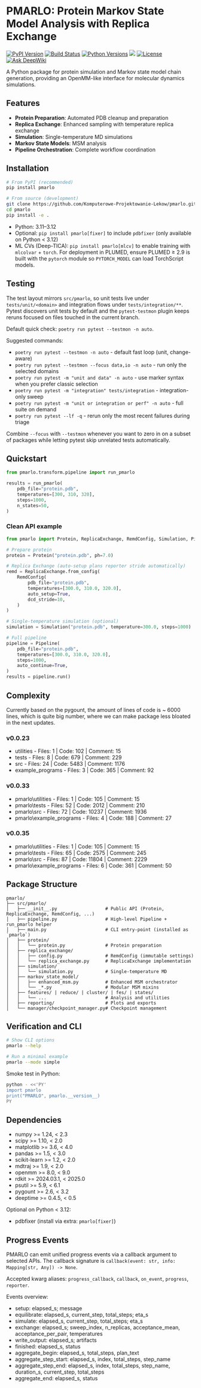# PMARLO: Protein Markov State Model Analysis with Replica Exchange

[![PyPI Version][pypi-image]][pypi-url]
[![Build Status][build-image]][build-url]
[![Python Versions][versions-image]][versions-url]
[![][stars-image]][stars-url]
[![License][license-image]][license-url]
[![Ask DeepWiki](https://deepwiki.com/badge.svg)](https://deepwiki.com/Komputerowe-Projektowanie-Lekow/pmarlo)



A Python package for protein simulation and Markov state model chain generation, providing an OpenMM-like interface for molecular dynamics simulations.

## Features

- **Protein Preparation**: Automated PDB cleanup and preparation
- **Replica Exchange**: Enhanced sampling with temperature replica exchange
- **Simulation**: Single-temperature MD simulations
- **Markov State Models**: MSM analysis
- **Pipeline Orchestration**: Complete workflow coordination

## Installation

```bash
# From PyPI (recommended)
pip install pmarlo

# From source (development)
git clone https://github.com/Komputerowe-Projektowanie-Lekow/pmarlo.git
cd pmarlo
pip install -e .
```

- Python: 3.11–3.12
- Optional: `pip install pmarlo[fixer]` to include `pdbfixer` (only available on Python < 3.12)
- ML CVs (Deep-TICA): `pip install pmarlo[mlcv]` to enable training with
  `mlcolvar` + `torch`. For deployment in PLUMED, ensure PLUMED ≥ 2.9 is built
  with the `pytorch` module so `PYTORCH_MODEL` can load TorchScript models.


## Testing

The test layout mirrors `src/pmarlo`, so unit tests live under `tests/unit/<domain>` and integration flows under `tests/integration/**`. Pytest discovers unit tests by default and the `pytest-testmon` plugin keeps reruns focused on files touched in the current branch.

Default quick check: `poetry run pytest --testmon -n auto`.

Suggested commands:

- `poetry run pytest --testmon -n auto` - default fast loop (unit, change-aware)
- `poetry run pytest --testmon --focus data,io -n auto` - run only the selected domains
- `poetry run pytest -m "unit and data" -n auto` - use marker syntax when you prefer classic selection
- `poetry run pytest -m "integration" tests/integration` - integration-only sweep
- `poetry run pytest -m "unit or integration or perf" -n auto` - full suite on demand
- `poetry run pytest --lf -q` - rerun only the most recent failures during triage

Combine `--focus` with `--testmon` whenever you want to zero in on a subset of packages while letting pytest skip unrelated tests automatically.


## Quickstart

```python
from pmarlo.transform.pipeline import run_pmarlo

results = run_pmarlo(
    pdb_file="protein.pdb",
    temperatures=[300, 310, 320],
    steps=1000,
    n_states=50,
)
```

### Clean API example

```python
from pmarlo import Protein, ReplicaExchange, RemdConfig, Simulation, Pipeline

# Prepare protein
protein = Protein("protein.pdb", ph=7.0)

# Replica Exchange (auto-setup plans reporter stride automatically)
remd = ReplicaExchange.from_config(
    RemdConfig(
        pdb_file="protein.pdb",
        temperatures=[300.0, 310.0, 320.0],
        auto_setup=True,
        dcd_stride=10,
    )
)

# Single-temperature simulation (optional)
simulation = Simulation("protein.pdb", temperature=300.0, steps=1000)

# Full pipeline
pipeline = Pipeline(
    pdb_file="protein.pdb",
    temperatures=[300.0, 310.0, 320.0],
    steps=1000,
    auto_continue=True,
)
results = pipeline.run()
```

## Complexity

Currently based on the pygount, the amount of lines of code is ~ 6000 lines, which is quite big number, where we can make package less bloated in the next updates.

### v0.0.23

- utilities - Files: 1 | Code: 102 | Comment: 15
- tests - Files: 8 | Code: 679 | Comment: 229
- src - Files: 24 | Code: 5483 | Comment: 1176
- example_programs - Files: 3 | Code: 365 | Comment: 92

### v0.0.33

- pmarlo\utilities - Files: 1 | Code: 105 | Comment: 15
- pmarlo\tests - Files: 52 | Code: 2012 | Comment: 210
- pmarlo\src - Files: 72 | Code: 10237 | Comment: 1936
- pmarlo\example_programs - Files: 4 | Code: 188 | Comment: 27


### v0.0.35

- pmarlo\utilities - Files: 1 | Code: 105 | Comment: 15
- pmarlo\tests - Files: 65 | Code: 2575 | Comment: 245
- pmarlo\src - Files: 87 | Code: 11804 | Comment: 2229
- pmarlo\example_programs - Files: 6 | Code: 361 | Comment: 50


## Package Structure

```
pmarlo/
├── src/pmarlo/
│   ├── __init__.py                  # Public API (Protein, ReplicaExchange, RemdConfig, ...)
│   ├── pipeline.py                  # High-level Pipeline + run_pmarlo helper
│   ├── main.py                      # CLI entry-point (installed as `pmarlo`)
│   ├── protein/
│   │   └── protein.py               # Protein preparation
│   ├── replica_exchange/
│   │   ├── config.py                # RemdConfig (immutable settings)
│   │   └── replica_exchange.py      # ReplicaExchange implementation
│   ├── simulation/
│   │   └── simulation.py            # Single-temperature MD
│   ├── markov_state_model/
│   │   ├── enhanced_msm.py          # Enhanced MSM orchestrator
│   │   └── _*.py                    # Modular MSM mixins
│   ├── features/ | reduce/ | cluster/ | fes/ | states/
│   │   └── ...                      # Analysis and utilities
│   ├── reporting/                   # Plots and exports
│   └── manager/checkpoint_manager.py# Checkpoint management
```

## Verification and CLI

```bash
# Show CLI options
pmarlo --help

# Run a minimal example
pmarlo --mode simple
```

Smoke test in Python:

```bash
python - <<'PY'
import pmarlo
print("PMARLO", pmarlo.__version__)
PY
```

## Dependencies

- numpy >= 1.24, < 2.3
- scipy >= 1.10, < 2.0
- matplotlib >= 3.6, < 4.0
- pandas >= 1.5, < 3.0
- scikit-learn >= 1.2, < 2.0
- mdtraj >= 1.9, < 2.0
- openmm >= 8.0, < 9.0
- rdkit >= 2024.03.1, < 2025.0
- psutil >= 5.9, < 6.1
- pygount >= 2.6, < 3.2
- deeptime >= 0.4.5, < 0.5

Optional on Python < 3.12:
- pdbfixer (install via extra: `pmarlo[fixer]`)

## Progress Events

PMARLO can emit unified progress events via a callback argument to selected APIs. The callback signature is `callback(event: str, info: Mapping[str, Any]) -> None`.

Accepted kwarg aliases: `progress_callback`, `callback`, `on_event`, `progress`, `reporter`.

Events overview:

- setup: elapsed_s; message
- equilibrate: elapsed_s, current_step, total_steps; eta_s
- simulate: elapsed_s, current_step, total_steps; eta_s
- exchange: elapsed_s; sweep_index, n_replicas, acceptance_mean, acceptance_per_pair, temperatures
- write_output: elapsed_s; artifacts
- finished: elapsed_s, status
- aggregate_begin: elapsed_s, total_steps, plan_text
- aggregate_step_start: elapsed_s, index, total_steps, step_name
- aggregate_step_end: elapsed_s, index, total_steps, step_name, duration_s, current_step, total_steps
- aggregate_end: elapsed_s, status

<!-- Badges: -->

[pypi-image]: https://img.shields.io/pypi/v/pmarlo
[pypi-url]: https://pypi.org/project/pmarlo/
[build-image]: https://github.com/Komputerowe-Projektowanie-Lekow/pmarlo/actions/workflows/publish.yml/badge.svg
[build-url]: https://github.com/Komputerowe-Projektowanie-Lekow/pmarlo/actions/workflows/publish.yml
[versions-image]: https://img.shields.io/pypi/pyversions/pmarlo
[versions-url]: https://pypi.org/project/pmarlo/
[stars-image]: https://img.shields.io/github/stars/Komputerowe-Projektowanie-Lekow/pmarlo
[stars-url]: https://github.com/Komputerowe-Projektowanie-Lekow/pmarlo
[license-image]: https://img.shields.io/pypi/l/pmarlo
[license-url]: https://github.com/Komputerowe-Projektowanie-Lekow/pmarlo/blob/main/LICENSE
